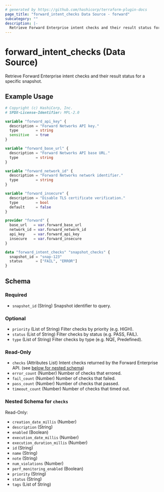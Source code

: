 ```yaml
---
# generated by https://github.com/hashicorp/terraform-plugin-docs
page_title: "forward_intent_checks Data Source - forward"
subcategory: ""
description: |-
  Retrieve Forward Enterprise intent checks and their result status for a specific snapshot.
---
```


# forward_intent_checks (Data Source)

Retrieve Forward Enterprise intent checks and their result status for a specific snapshot.

## Example Usage

```terraform
# Copyright (c) HashiCorp, Inc.
# SPDX-License-Identifier: MPL-2.0

variable "forward_api_key" {
  description = "Forward Networks API key."
  type        = string
  sensitive   = true
}

variable "forward_base_url" {
  description = "Forward Networks API base URL."
  type        = string
}

variable "forward_network_id" {
  description = "Forward Networks network identifier."
  type        = string
}

variable "forward_insecure" {
  description = "Disable TLS certificate verification."
  type        = bool
  default     = false
}

provider "forward" {
  base_url   = var.forward_base_url
  network_id = var.forward_network_id
  api_key    = var.forward_api_key
  insecure   = var.forward_insecure
}

data "forward_intent_checks" "snapshot_checks" {
  snapshot_id = "snap-123"
  status      = ["FAIL", "ERROR"]
}
```

<!-- schema generated by tfplugindocs -->
## Schema

### Required

- `snapshot_id` (String) Snapshot identifier to query.

### Optional

- `priority` (List of String) Filter checks by priority (e.g. HIGH).
- `status` (List of String) Filter checks by status (e.g. PASS, FAIL).
- `type` (List of String) Filter checks by type (e.g. NQE, Predefined).

### Read-Only

- `checks` (Attributes List) Intent checks returned by the Forward Enterprise API. (see [below for nested schema](#nestedatt--checks))
- `error_count` (Number) Number of checks that errored.
- `fail_count` (Number) Number of checks that failed.
- `pass_count` (Number) Number of checks that passed.
- `timeout_count` (Number) Number of checks that timed out.

<a id="nestedatt--checks"></a>
### Nested Schema for `checks`

Read-Only:

- `creation_date_millis` (Number)
- `description` (String)
- `enabled` (Boolean)
- `execution_date_millis` (Number)
- `execution_duration_millis` (Number)
- `id` (String)
- `name` (String)
- `note` (String)
- `num_violations` (Number)
- `perf_monitoring_enabled` (Boolean)
- `priority` (String)
- `status` (String)
- `tags` (List of String)
